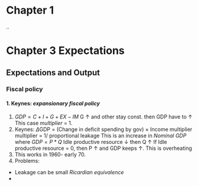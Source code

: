 
# Chapter 1
 ..
# Chapter 3 Expectations
## Expectations and Output
### Fiscal policy
#### 1. Keynes: *expansionary fiscal policy*

1. $GDP = C + I + G + EX - IM$
G &uarr; and other stay const. then GDP have to &uarr;
This case *multiplier* = 1.
2. Keynes: $\Delta$GDP = (Change in deficit spending by gov) $\times$ Income multiplier
multiplier = 1/ proportional leakage
This is an increase in *Nominal GDP* where $GDP = P * Q$
Idle productive resource &darr;  then Q &uarr;
If Idle productive resource = 0, then P &uarr; and GDP keeps &uarr;. This is overheating
3. This works in 1960- early 70.
4. Problems:  
- Leakage can be small *Ricardian equivalence* 
-  




<!--stackedit_data:
eyJoaXN0b3J5IjpbLTMwMjkyMTc3NSwxMjEyNDI1NzQwLDgwMT
EzNDA0NiwxMjI1MTA3MzI1XX0=
-->